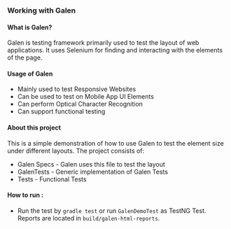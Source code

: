 ### Working with Galen

#### What is Galen?
 Galen is testing framework primarily used to test the layout of web applications.
 It uses Selenium for finding and interacting with the elements of the page.
 
#### Usage of Galen
 * Mainly used to test Responsive Websites
 * Can be used to test on Mobile App UI Elements
 * Can perform Optical Character Recognition
 * Can support functional testing
 
#### About this project
  This is a simple demonstration of how to use Galen to test the element size under different layouts.
 The project consists of:
   * Galen Specs - Galen uses this file to test the layout
   * GalenTests -  Generic implementation of Galen Tests
   * Tests - Functional Tests
 
 #### How to run :
  * Run the test by `gradle test` or run `GalenDemoTest` as TestNG Test. Reports are located in `build/galen-html-reports`.



